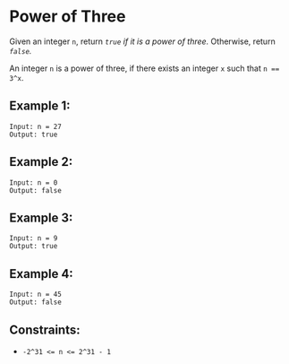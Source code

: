 # Power of Three
Given an integer `n`, return *`true` if it is a power of three.* Otherwise, return *`false`.*

An integer `n` is a power of three, if there exists an integer `x` such that `n == 3^x`.

## Example 1:
```
Input: n = 27
Output: true
```

## Example 2:
```
Input: n = 0
Output: false
```

## Example 3:
```
Input: n = 9
Output: true
```

## Example 4:
```
Input: n = 45
Output: false
```

## Constraints:
- `-2^31 <= n <= 2^31 - 1`